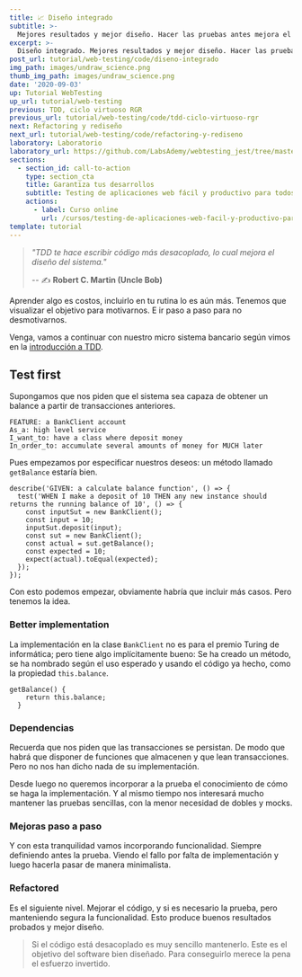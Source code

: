 ```yaml
---
title: 📈 Diseño integrado
subtitle: >-
  Mejores resultados y mejor diseño. Hacer las pruebas antes mejora el código de después.
excerpt: >-
  Diseño integrado. Mejores resultados y mejor diseño. Hacer las pruebas antes mejora el código de después.
post_url: tutorial/web-testing/code/diseno-integrado
img_path: images/undraw_science.png
thumb_img_path: images/undraw_science.png
date: '2020-09-03'
up: Tutorial WebTesting
up_url: tutorial/web-testing
previous: TDD, ciclo virtuoso RGR
previous_url: tutorial/web-testing/code/tdd-ciclo-virtuoso-rgr
next: Refactoring y rediseño
next_url: tutorial/web-testing/code/refactoring-y-rediseno
laboratory: Laboratorio
laboratory_url: https://github.com/LabsAdemy/webtesting_jest/tree/master/src/3-design
sections:
  - section_id: call-to-action
    type: section_cta
    title: Garantiza tus desarrollos
    subtitle: Testing de aplicaciones web fácil y productivo para todos.
    actions:
      - label: Curso online
        url: /cursos/testing-de-aplicaciones-web-facil-y-productivo-para-todos/
template: tutorial
---
```


> _"TDD te hace escribir código más desacoplado, lo cual mejora el diseño del sistema."_
>
> -- ✍️ **Robert C. Martin (Uncle Bob)**

Aprender algo es costos, incluirlo en tu rutina lo es aún más. Tenemos que visualizar el objetivo para motivarnos. E ir paso a paso para no desmotivarnos.

Venga, vamos a continuar con nuestro micro sistema bancario según vimos en la [introducción a TDD](https://www.bitademy.com/tutorial/web-testing/tdd).

## Test first

Supongamos que nos piden que el sistema sea capaza de obtener un balance a partir de transacciones anteriores.

```
FEATURE: a BankClient account
As_a: high level service
I_want_to: have a class where deposit money
In_order_to: accumulate several amounts of money for MUCH later
```

Pues empezamos por especificar nuestros deseos: un método llamado `getBalance` estaría bien.

```
describe('GIVEN: a calculate balance function', () => {
  test('WHEN I make a deposit of 10 THEN any new instance should returns the running balance of 10', () => {
    const inputSut = new BankClient();
    const input = 10;
    inputSut.deposit(input);
    const sut = new BankClient();
    const actual = sut.getBalance();
    const expected = 10;
    expect(actual).toEqual(expected);
  });
});
```

Con esto podemos empezar, obviamente habría que incluir más casos. Pero tenemos la idea.

### Better implementation

La implementación en la clase `BankClient` no es para el premio Turing de informática; pero tiene algo implícitamente bueno: Se ha creado un método, se ha nombrado según el uso esperado y usando el código ya hecho, como la propiedad `this.balance`.

```
getBalance() {
    return this.balance;
  }
```


### Dependencias

Recuerda que nos piden que las transacciones se persistan. De modo que habrá que disponer de funciones que almacenen y que lean transacciones. Pero no nos han dicho nada de su implementación.

Desde luego no queremos incorporar a la prueba el conocimiento de cómo se haga la implementación. Y al mismo tiempo nos interesará mucho mantener las pruebas sencillas, con la menor necesidad de dobles y mocks.


### Mejoras paso a paso

Y con esta tranquilidad vamos incorporando funcionalidad. Siempre definiendo antes la prueba. Viendo el fallo por falta de implementación y luego hacerla pasar de manera minimalista.



### Refactored

Es el siguiente nivel. Mejorar el código, y si es necesario la prueba, pero manteniendo segura la funcionalidad. Esto produce buenos resultados probados y mejor diseño.

> Si el código está desacoplado es muy sencillo mantenerlo. Este es el objetivo del software bien diseñado. Para conseguirlo merece la pena el esfuerzo invertido.
